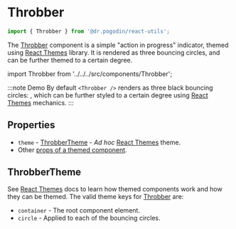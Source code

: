 # Throbber
```jsx
import { Throbber } from '@dr.pogodin/react-utils';
```
The [Throbber] component is a simple "action in progress" indicator, themed
using [React Themes] library. It is rendered as three bouncing circles, and
can be further themed to a certain degree.

import Throbber from '../../../src/components/Throbber';

:::note Demo
By default `<Throbber />` renders as three black bouncing circles: <Throbber />,
which can be further styled to a certain degree using [React Themes] mechanics.
:::

## Properties

- `theme` - [ThrobberTheme] - _Ad hoc_ [React Themes] theme.
- Other [props of a themed component](https://www.npmjs.com/package/@dr.pogodin/react-themes#themed-component-properties).

## ThrobberTheme
See [React Themes] docs to learn how themed components work and how they can be
themed. The valid theme keys for [Throbber] are:
- `container` - The root component element.
- `circle` - Applied to each of the bouncing circles.

[React Themes]: https://dr.pogodin.studio/docs/react-themes
[Throbber]: /docs/api/components/throbber
[ThrobberTheme]: #throbbertheme
